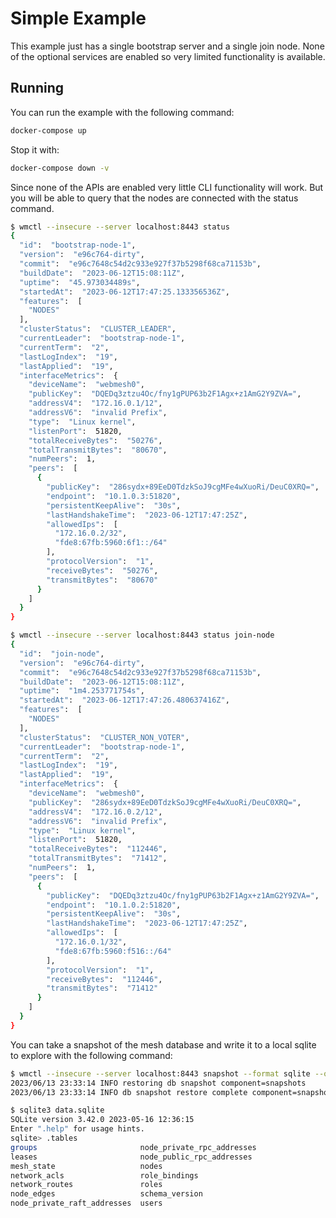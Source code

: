 # Simple Example

This example just has a single bootstrap server and a single join node.
None of the optional services are enabled so very limited functionality is available.

## Running

You can run the example with the following command:

```bash
docker-compose up
```

Stop it with:

```bash
docker-compose down -v
```

Since none of the APIs are enabled very little CLI functionality will work.
But you will be able to query that the nodes are connected with the status command.

```bash
$ wmctl --insecure --server localhost:8443 status
{
  "id":  "bootstrap-node-1",
  "version":  "e96c764-dirty",
  "commit":  "e96c7648c54d2c933e927f37b5298f68ca71153b",
  "buildDate":  "2023-06-12T15:08:11Z",
  "uptime":  "45.973034489s",
  "startedAt":  "2023-06-12T17:47:25.133356536Z",
  "features":  [
    "NODES"
  ],
  "clusterStatus":  "CLUSTER_LEADER",
  "currentLeader":  "bootstrap-node-1",
  "currentTerm":  "2",
  "lastLogIndex":  "19",
  "lastApplied":  "19",
  "interfaceMetrics":  {
    "deviceName":  "webmesh0",
    "publicKey":  "DQEDq3ztzu4Oc/fny1gPUP63b2F1Agx+z1AmG2Y9ZVA=",
    "addressV4":  "172.16.0.1/12",
    "addressV6":  "invalid Prefix",
    "type":  "Linux kernel",
    "listenPort":  51820,
    "totalReceiveBytes":  "50276",
    "totalTransmitBytes":  "80670",
    "numPeers":  1,
    "peers":  [
      {
        "publicKey":  "286sydx+89EeD0TdzkSoJ9cgMFe4wXuoRi/DeuC0XRQ=",
        "endpoint":  "10.1.0.3:51820",
        "persistentKeepAlive":  "30s",
        "lastHandshakeTime":  "2023-06-12T17:47:25Z",
        "allowedIps":  [
          "172.16.0.2/32",
          "fde8:67fb:5960:6f1::/64"
        ],
        "protocolVersion":  "1",
        "receiveBytes":  "50276",
        "transmitBytes":  "80670"
      }
    ]
  }
}

$ wmctl --insecure --server localhost:8443 status join-node
{
  "id":  "join-node",
  "version":  "e96c764-dirty",
  "commit":  "e96c7648c54d2c933e927f37b5298f68ca71153b",
  "buildDate":  "2023-06-12T15:08:11Z",
  "uptime":  "1m4.253771754s",
  "startedAt":  "2023-06-12T17:47:26.480637416Z",
  "features":  [
    "NODES"
  ],
  "clusterStatus":  "CLUSTER_NON_VOTER",
  "currentLeader":  "bootstrap-node-1",
  "currentTerm":  "2",
  "lastLogIndex":  "19",
  "lastApplied":  "19",
  "interfaceMetrics":  {
    "deviceName":  "webmesh0",
    "publicKey":  "286sydx+89EeD0TdzkSoJ9cgMFe4wXuoRi/DeuC0XRQ=",
    "addressV4":  "172.16.0.2/12",
    "addressV6":  "invalid Prefix",
    "type":  "Linux kernel",
    "listenPort":  51820,
    "totalReceiveBytes":  "112446",
    "totalTransmitBytes":  "71412",
    "numPeers":  1,
    "peers":  [
      {
        "publicKey":  "DQEDq3ztzu4Oc/fny1gPUP63b2F1Agx+z1AmG2Y9ZVA=",
        "endpoint":  "10.1.0.2:51820",
        "persistentKeepAlive":  "30s",
        "lastHandshakeTime":  "2023-06-12T17:47:25Z",
        "allowedIps":  [
          "172.16.0.1/32",
          "fde8:67fb:5960:f516::/64"
        ],
        "protocolVersion":  "1",
        "receiveBytes":  "112446",
        "transmitBytes":  "71412"
      }
    ]
  }
}
```

You can take a snapshot of the mesh database and write it to a local sqlite to explore with the following command:

```bash
$ wmctl --insecure --server localhost:8443 snapshot --format sqlite --output data.sqlite
2023/06/13 23:33:14 INFO restoring db snapshot component=snapshots
2023/06/13 23:33:14 INFO db snapshot restore complete component=snapshots duration=38.352891ms

$ sqlite3 data.sqlite
SQLite version 3.42.0 2023-05-16 12:36:15
Enter ".help" for usage hints.
sqlite> .tables
groups                       node_private_rpc_addresses
leases                       node_public_rpc_addresses
mesh_state                   nodes
network_acls                 role_bindings
network_routes               roles
node_edges                   schema_version
node_private_raft_addresses  users
```
